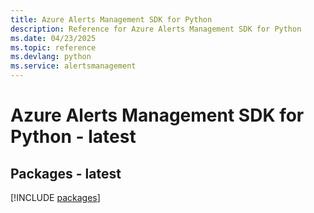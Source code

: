 ```yaml
---
title: Azure Alerts Management SDK for Python
description: Reference for Azure Alerts Management SDK for Python
ms.date: 04/23/2025
ms.topic: reference
ms.devlang: python
ms.service: alertsmanagement
---
```

# Azure Alerts Management SDK for Python - latest
## Packages - latest
[!INCLUDE [packages](alerts-management-index.md)]